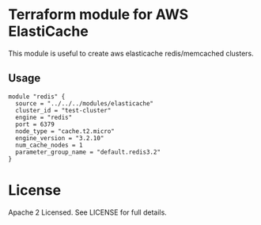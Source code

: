 # Terraform module for AWS ElastiCache 
This module is useful to create aws elasticache redis/memcached clusters.

## Usage

```
module "redis" {
  source = "../../../modules/elasticache"
  cluster_id = "test-cluster"
  engine = "redis"
  port = 6379
  node_type = "cache.t2.micro"
  engine_version = "3.2.10"
  num_cache_nodes = 1
  parameter_group_name = "default.redis3.2"
}
```


# License

Apache 2 Licensed. See LICENSE for full details.
